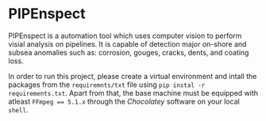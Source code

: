 # PIPEnspect
PIPEnspect is a automation tool which uses computer vision to perform visial analysis on pipelines. It is capable of detection major on-shore and subsea anomalies such as: corrosion, gouges, cracks, dents, and coating loss.

In order to run this project, please create a virtual environment and intall the packages from the `requiremnts/txt` file using `pip instal -r requirements.txt`. Apart from that, the base machine must be equipped with atleast  `FFmpeg == 5.1.x` through the _Chocolatey_ software on your local `shell`.
